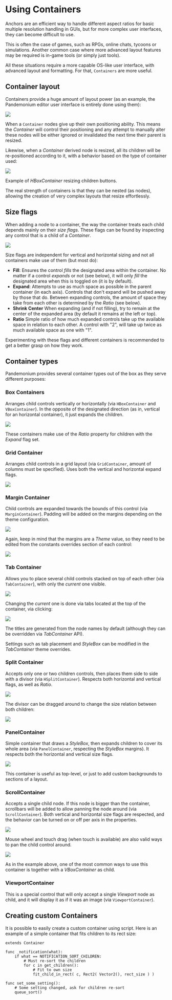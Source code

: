 
# Using Containers

Anchors are an efficient way to handle
different aspect ratios for basic multiple resolution handling in GUIs,
but for more complex user interfaces, they can become difficult to use.

This is often the case of games, such as RPGs, online chats, tycoons or simulations. Another
common case where more advanced layout features may be required is in-game tools (or simply just tools).

All these situations require a more capable OS-like user interface, with advanced layout and formatting.
For that, `Containers` are more useful.

## Container layout

Containers provide a huge amount of layout power (as an example, the Pandemonium editor user interface is entirely done using them):

![](img/pandemonium_containers.png)

When a `Container` nodes give up their
own positioning ability. This means the *Container* will control their positioning and any attempt to manually alter these
nodes will be either ignored or invalidated the next time their parent is resized.

Likewise, when a *Container* derived node is resized, all its children will be re-positioned according to it,
with a behavior based on the type of container used:

![](img/container_example.gif)

Example of *HBoxContainer* resizing children buttons.

The real strength of containers is that they can be nested (as nodes), allowing the creation of very complex layouts that resize effortlessly.

## Size flags

When adding a node to a container, the way the container treats each child depends mainly on their *size flags*. These flags
can be found by inspecting any control that is a child of a *Container*.

![](img/container_size_flags.png)

Size flags are independent for vertical and horizontal sizing and not all containers make use of them (but most do):

* **Fill**: Ensures the control *fills* the designated area within the container. No matter if
  a control *expands* or not (see below), it will only *fill* the designated area when this is toggled on (it is by default).
* **Expand**: Attempts to use as much space as possible in the parent container (in each axis).
  Controls that don't expand will be pushed away by those that do. Between expanding controls, the
  amount of space they take from each other is determined by the *Ratio* (see below).
* **Shrink Center** When expanding (and if not filling), try to remain at the center of the expanded
  area (by default it remains at the left or top).
* **Ratio** Simple ratio of how much expanded controls take up the available space in relation to each
  other. A control with "2", will take up twice as much available space as one with "1".

Experimenting with these flags and different containers is recommended to get a better grasp on how they work.

## Container types

Pandemonium provides several container types out of the box as they serve different purposes:

### Box Containers

Arranges child controls vertically or horizontally (via `HBoxContainer` and
`VBoxContainer`). In the opposite of the designated direction
(as in, vertical for an horizontal container), it just expands the children.

![](img/containers_box.png)

These containers make use of the *Ratio* property for children with the *Expand* flag set.

### Grid Container

Arranges child controls in a grid layout (via `GridContainer`, amount
of columns must be specified). Uses both the vertical and horizontal expand flags.

![](img/containers_grid.png)

### Margin Container

Child controls are expanded towards the bounds of this control (via
`MarginContainer`). Padding will be added on the margins
depending on the theme configuration.

![](img/containers_margin.png)

Again, keep in mind that the margins are a *Theme* value, so they need to be edited from the
constants overrides section of each control:

![](img/containers_margin_constants.png)

### Tab Container

Allows you to place several child controls stacked on top of each other (via
`TabContainer`), with only the *current* one visible.

![](img/containers_tab.png)

Changing the *current* one is done via tabs located at the top of the container, via clicking:

![](img/containers_tab_click.gif)

The titles are generated from the node names by default (although they can be overridden via *TabContainer* API).

Settings such as tab placement and *StyleBox* can be modified in the *TabContainer* theme overrides.

### Split Container

Accepts only one or two children controls, then places them side to side with a divisor
(via `HSplitContainer`).
Respects both horizontal and vertical flags, as well as *Ratio*.

![](img/containers_split.png)

The divisor can be dragged around to change the size relation between both children:

![](img/containers_split_drag.gif)


### PanelContainer

Simple container that draws a *StyleBox*, then expands children to cover its whole area
(via `PanelContainer`, respecting the *StyleBox* margins).
It respects both the horizontal and vertical size flags.

![](img/containers_panel.png)

This container is useful as top-level, or just to add custom backgrounds to sections of a layout.

### ScrollContainer

Accepts a single child node. If this node is bigger than the container, scrollbars will be added
to allow panning the node around (via `ScrollContainer`). Both
vertical and horizontal size flags are respected, and the behavior can be turned on or off
per axis in the properties.

![](img/containers_scroll.png)

Mouse wheel and touch drag (when touch is available) are also valid ways to pan the child control around.

![](img/containers_center_pan.gif)

As in the example above, one of the most common ways to use this container is together with a *VBoxContainer* as child.


### ViewportContainer

This is a special control that will only accept a single *Viewport* node as child, and it will display
it as if it was an image (via `ViewportContainer`).

## Creating custom Containers

It is possible to easily create a custom container using script. Here is an example of a simple container that fits children
to its rect size:

```
extends Container

func _notification(what):
    if what == NOTIFICATION_SORT_CHILDREN:
        # Must re-sort the children
        for c in get_children():
            # Fit to own size
            fit_child_in_rect( c, Rect2( Vector2(), rect_size ) )

func set_some_setting():
    # Some setting changed, ask for children re-sort
    queue_sort()
```

